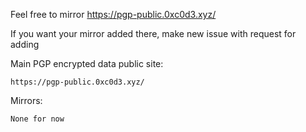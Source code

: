 Feel free to mirror https://pgp-public.0xc0d3.xyz/

If you want your mirror added there, make new issue with request for adding

Main PGP encrypted data public site:
```
https://pgp-public.0xc0d3.xyz/
```

Mirrors:
```
None for now
```
